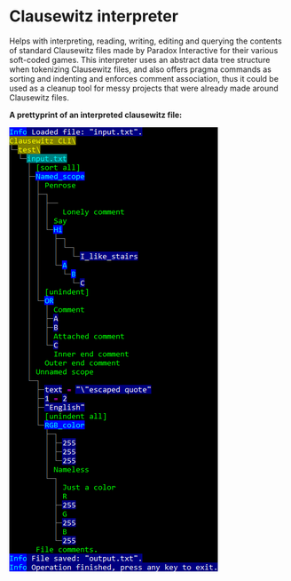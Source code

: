 # Clausewitz interpreter
Helps with interpreting, reading, writing, editing and querying the contents of standard Clausewitz files made by Paradox Interactive for their various soft-coded games. This interpreter uses an abstract data tree structure when tokenizing Clausewitz files, and also offers pragma commands as sorting and indenting and enforces comment association, thus it could be used as a cleanup tool for messy projects that were already made around Clausewitz files.

**A prettyprint of an interpreted clausewitz file:**

![Screenshot of a prettyprint output of a typical Clausewitz file](.screenshots/prettyprint.png)